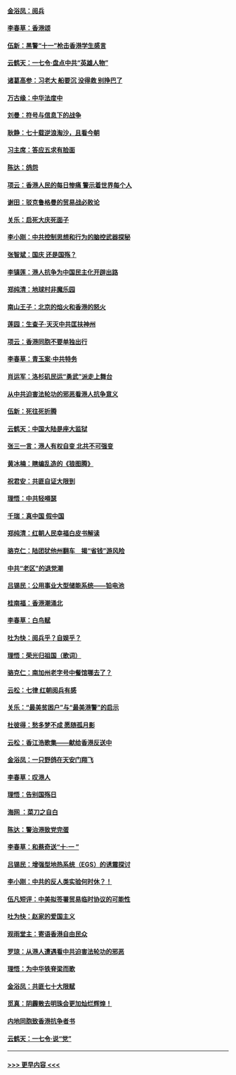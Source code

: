 #### [金浴凤：阅兵](../pages/nsc993/n11567454.md?t=10041022) 
#### [李春草：香港颂](../pages/nsc993/n11567444.md?t=10041022) 
#### [伍新：黑警“十一”枪击香港学生感言](../pages/nsc993/n11567426.md?t=10041022) 
#### [云鹤天：一七令‧盘点中共“英雄人物”](../pages/nsc993/n11567091.md?t=10041022) 
#### [诸葛高参：习老大 船要沉 没得救 别挣巴了](../pages/nsc993/n11566976.md?t=10041022) 
#### [万古缘：中华法度中](../pages/nsc993/n11566726.md?t=10041022) 
#### [刘曼：符号与信息下的战争](../pages/nsc993/n11564655.md?t=10041022) 
#### [耿静：七十载逆浪淘沙，且看今朝](../pages/nsc993/n11564520.md?t=10041022) 
#### [习主席：答应五求有脸面](../pages/nsc993/n11563953.md?t=10041022) 
#### [陈达：鸽怨](../pages/nsc993/n11561879.md?t=10041022) 
#### [项云：香港人民的每日惨痛  警示着世界每个人](../pages/nsc993/n11559273.md?t=10041022) 
#### [谢田：驳克鲁格曼的贸易战必败论](../pages/nsc993/n11555840.md?t=10041022) 
#### [关乐：启死大庆死面子](../pages/nsc993/n11556823.md?t=10041022) 
#### [李小刚：中共控制思想和行为的脑控武器探秘](../pages/nsc993/n11556776.md?t=10041022) 
#### [张智斌：国庆  还是国殇？](../pages/nsc993/n11556617.md?t=10041022) 
#### [李镇莲：港人抗争为中国民主化开辟出路](../pages/nsc993/n11556570.md?t=10041022) 
#### [郑纯清：地球村非魔乐园](../pages/nsc993/n11555415.md?t=10041022) 
#### [南山王子：北京的焰火和香港的怒火](../pages/nsc993/n11555318.md?t=10041022) 
#### [莲园：生查子·天灭中共匡扶神州](../pages/nsc993/n11555302.md?t=10041022) 
#### [项云：香港同胞不要单独出行](../pages/nsc993/n11555276.md?t=10041022) 
#### [李春草：青玉案‧中共特务](../pages/nsc993/n11552356.md?t=10041022) 
#### [肖运军：洛杉矶民运“勇武”派走上舞台](../pages/nsc993/n11551595.md?t=10041022) 
#### [从中共迫害法轮功的邪恶看港人抗争意义](../pages/nsc993/n11540858.md?t=10041022) 
#### [伍新：死往死折腾](../pages/nsc993/n11550174.md?t=10041022) 
#### [云鹤天：中国大陆是座大监狱](../pages/nsc993/n11550155.md?t=10041022) 
#### [张三一言：港人有权自变 北共不可强变](../pages/nsc993/n11550132.md?t=10041022) 
#### [黄冰楠：瞎编乱造的《狼图腾》](../pages/nsc993/n11550082.md?t=10041022) 
#### [祝君安：共匪自证大限到](../pages/nsc993/n11550041.md?t=10041022) 
#### [理悟：中共轻嘚瑟](../pages/nsc993/n11547978.md?t=10041022) 
#### [千瑞：真中国 假中国](../pages/nsc993/n11547865.md?t=10041022) 
#### [郑纯清：红朝人民幸福白皮书解读](../pages/nsc993/n11547499.md?t=10041022) 
#### [骆克仁：陆团犹他州翻车　揭“省钱”游风险](../pages/nsc993/n11546977.md?t=10041022) 
#### [中共“老区”的退党潮](../pages/nsc993/n11545995.md?t=10041022) 
#### [吕锡民：公用事业大型储能系统——铅电池](../pages/nsc993/n11545701.md?t=10041022) 
#### [桂南福：香港潮涌北](../pages/nsc993/n11545682.md?t=10041022) 
#### [李春草：白鸟赋](../pages/nsc993/n11545663.md?t=10041022) 
#### [吐为快：阅兵乎？自娱乎？](../pages/nsc993/n11545625.md?t=10041022) 
#### [理悟：荣光归祖国（歌词）](../pages/nsc993/n11545616.md?t=10041022) 
#### [骆克仁：南加州老字号中餐馆哪去了？](../pages/nsc993/n11545120.md?t=10041022) 
#### [云松：七律 红朝阅兵有感](../pages/nsc993/n11542394.md?t=10041022) 
#### [关乐：“最美贫困户”与“最美港警”的启示](../pages/nsc993/n11542252.md?t=10041022) 
#### [杜彼得：愁多梦不成 愿随孤月影](../pages/nsc993/n11540296.md?t=10041022) 
#### [云松：香江浩歌集——献给香港反送中](../pages/nsc993/n11540149.md?t=10041022) 
#### [金浴凤：一只野鸽在天安门翔飞](../pages/nsc993/n11540280.md?t=10041022) 
#### [李春草：叹港人](../pages/nsc993/n11540119.md?t=10041022) 
#### [理悟：告别国殇日](../pages/nsc993/n11539610.md?t=10041022) 
#### [海网 ：菜刀之自白](../pages/nsc993/n11539597.md?t=10041022) 
#### [陈达：警治港致党完蛋](../pages/nsc993/n11538127.md?t=10041022) 
#### [李春草：和蔡奇送“十·一 ”](../pages/nsc993/n11537810.md?t=10041022) 
#### [吕锡民：增强型地热系统（EGS）的诱震探讨](../pages/nsc993/n11537765.md?t=10041022) 
#### [李小刚：中共的反人类实验何时休？！](../pages/nsc993/n11537669.md?t=10041022) 
#### [伍凡短评：中美拟签署贸易临时协议的可能性](../pages/nsc993/n11536773.md?t=10041022) 
#### [吐为快：赵家的爱国主义](../pages/nsc993/n11536750.md?t=10041022) 
#### [观雨堂主：寄语香港自由民众](../pages/nsc993/n11536735.md?t=10041022) 
#### [罗琼：从港人遭遇看中共迫害法轮功的邪恶](../pages/nsc993/n11507862.md?t=10041022) 
#### [理悟：为中华铁脊梁而歌](../pages/nsc993/n11534458.md?t=10041022) 
#### [金浴凤：共匪七十大限赋](../pages/nsc993/n11534434.md?t=10041022) 
#### [觅真：阴霾散去明珠会更加灿烂辉煌！](../pages/nsc993/n11531858.md?t=10041022) 
#### [内地同胞致香港抗争者书](../pages/nsc993/n11531645.md?t=10041022) 
#### [云鹤天：一七令‧说“党”](../pages/nsc993/n11529099.md?t=10041022) 

----
#### [ >>> 更早内容 <<< ](../indexes/nsc993-earlier.md)
